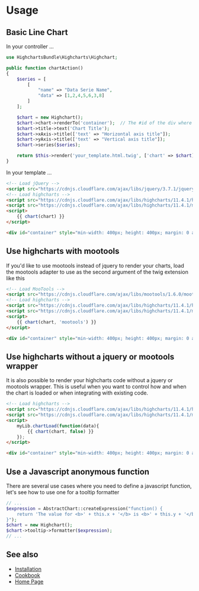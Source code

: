 # Usage

## Basic Line Chart

In your controller ...

```php
use HighchartsBundle\Highcharts\Highchart;

public function chartAction()
{
    $series = [
        [
            "name" => "Data Serie Name",
            "data" => [1,2,4,5,6,3,8]
        ]
    ];

    $chart = new Highchart();
    $chart->chart->renderTo('container');  // The #id of the div where to render the chart
    $chart->title->text('Chart Title');
    $chart->xAxis->title(['text' => "Horizontal axis title"]);
    $chart->yAxis->title(['text' => "Vertical axis title"]);
    $chart->series($series);

    return $this->render('your_template.html.twig', ['chart' => $chart]);
}
```

In your template ...

```html
<!-- Load jQuery -->
<script src="https://cdnjs.cloudflare.com/ajax/libs/jquery/3.7.1/jquery.js"></script>
<!-- Load highcharts -->
<script src="https://cdnjs.cloudflare.com/ajax/libs/highcharts/11.4.1/highcharts.js"></script>
<script src="https://cdnjs.cloudflare.com/ajax/libs/highcharts/11.4.1/modules/exporting.min.js"></script>
<script>
    {{ chart(chart) }}
</script>

<div id="container" style="min-width: 400px; height: 400px; margin: 0 auto"></div>
```

## Use highcharts with mootools

If you'd like to use mootools instead of jquery to render your charts, load the
mootools adapter to use as the second argument of the twig extension like
this

```html
<!-- Load MooTools -->
<script src="https://cdnjs.cloudflare.com/ajax/libs/mootools/1.6.0/mootools-core.js"></script>
<!-- Load highcharts -->
<script src="https://cdnjs.cloudflare.com/ajax/libs/highcharts/11.4.1/highcharts.js"></script>
<script src="https://cdnjs.cloudflare.com/ajax/libs/highcharts/11.4.1/modules/exporting.min.js"></script>
<script>
    {{ chart(chart, 'mootools') }}
</script>

<div id="container" style="min-width: 400px; height: 400px; margin: 0 auto"></div>
```

## Use highcharts without a jquery or mootools wrapper

It is also possible to render your highcharts code without a jquery or mootools
wrapper. This is useful when you want to control how and when the chart is
loaded or when integrating with existing code.

```html
<!-- Load highcharts -->
<script src="https://cdnjs.cloudflare.com/ajax/libs/highcharts/11.4.1/highcharts.js"></script>
<script src="https://cdnjs.cloudflare.com/ajax/libs/highcharts/11.4.1/modules/exporting.min.js"></script>
<script>
    myLib.chartLoad(function(data){
        {{ chart(chart, false) }}
    });
</script>

<div id="container" style="min-width: 400px; height: 400px; margin: 0 auto"></div>
```

## Use a Javascript anonymous function

There are several use cases where you need to define a javascript function,
let's see how to use one for a tooltip formatter

```php
// ...
$expression = AbstractChart::createExpression("function() {
    return 'The value for <b>' + this.x + '</b> is <b>' + this.y + '</b>';
}");
$chart = new Highchart();
$chart->tooltip->formatter($expression);
// ...
```

## See also

- [Installation](installation.md)
- [Cookbook](cookbook.md)
- [Home Page](../../README.md)
